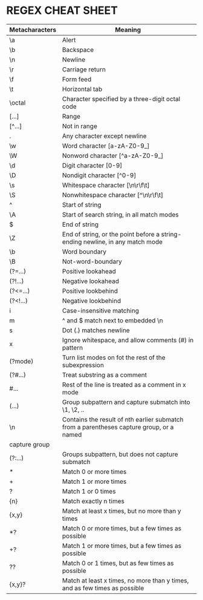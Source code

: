 # REGEX CHEAT SHEET

| Metacharacters | Meaning |
| ----- | ----- |
| \a | Alert | 
| \b | Backspace |
| \n | Newline |
| \r | Carriage return |
| \f | Form feed |
| \t | Horizontal tab |
| \octal | Character specified by a three-digit octal code |
| [...] | Range |
| [^...] | Not in range |
| . | Any character except newline |
| \w | Word character [a-zA-Z0-9_] |
| \W | Nonword character [^a-zA-Z0-9_] |
| \d | Digit character [0-9] |
| \D | Nondigit character [^0-9] |
| \s | Whitespace character [\n\r\f\t] |
| \S | Nonwhitespace character [^\n\r\f\t] |
| ^ | Start of string |
| \A | Start of search string, in all match modes |
| $ | End of string |
| \Z | End of string, or the point before a string-ending newline, in any match mode |
| \b | Word boundary |
| \B | Not-word-boundary |
| (?=...) | Positive lookahead |
| (?!...) | Negative lookahead |
| (?<=...) | Positive lookbehind |
| (?<!...) | Negative lookbehind |
| i | Case-insensitive matching |
| m | ^ and $ match next to embedded \n |
| s | Dot (.) matches newline |
| x | Ignore whitespace, and allow comments (#) in pattern |
| (?mode) | Turn list modes on fot the rest of the subexpression |
| (?#...) | Treat substring as a comment |
| #... | Rest of the line is treated as a comment in x mode |
| (...) | Group subpattern and capture submatch into \1, \2, .. |
| \n | Contains the result of nth earlier submatch from a parentheses capture group, or a named 
capture group |
| (?:...) | Groups subpattern, but does not capture submatch |
| * | Match 0 or more times |
| +| Match 1 or more times |
| ? | Match 1 or 0 times |
| {n} | Match exactly n times |
| {x,y} | Match at least x times, but no more than y times |
| *? | Match 0 or more times, but a few times as possible |
| +? | Match 1 or more times, but a few times as possible |
| ?? | Match 0 or 1 times, but as few times as possible |
| {x,y}? | Match at least x times, no more than y times, and as few times as possible |
